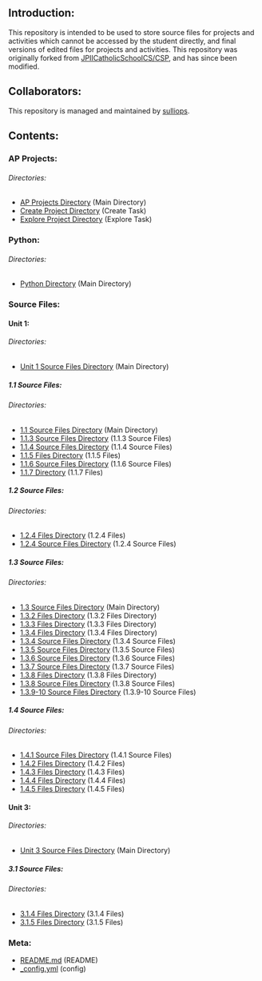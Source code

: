 <!--- Start --->
<!--- Introduction Section --->
## Introduction:
This repository is intended to be used to store source files for projects and activities which cannot be accessed by the student directly, and final versions of edited files for projects and activities. This repository was originally forked from <a href="https://github.com/JPIICatholicSchoolCS/CSP" target="_blank">JPIICatholicSchoolCS/CSP</a>, and has since been modified.
<!--- End Introduction Section --->
<!--- Collaborators Section --->
## Collaborators:
This repository is managed and maintained by <a href="https://github.com/sulliops" target="_blank">sulliops</a>.
<!--- End Collaborators Section --->
<!--- Contents Section --->
## Contents:
<!--- AP Projects Section --->
### AP Projects:
<!--- AP Projects Directories Section --->
###### Directories:
- <a href="https://github.com/sulliops/CSP/tree/master/AP%20Projects" target="_blank">AP Projects Directory</a> (Main Directory)
- <a href="https://github.com/sulliops/CSP/tree/master/AP%20Projects/Create" target="_blank">Create Project Directory</a> (Create Task)
- <a href="https://github.com/sulliops/CSP/tree/master/AP%20Projects/Explore" target="_blank">Explore Project Directory</a> (Explore Task)
<!--- End AP Projects Directories Section --->
<!--- End AP Projects Section --->
<!--- Python Section --->
<pre style="display:none"></pre>
### Python:
<!--- Python Directories Section --->
###### Directories:
- <a href="https://github.com/sulliops/CSP/tree/master/Python" target="_blank">Python Directory</a> (Main Directory)
<!--- End Python Directories Section --->
<!--- End Python Section --->
<!--- Source Files Section --->
### Source Files:
<!--- Unit 1 Source Files Section --->
#### Unit 1:
<!--- Unit 1 Directories Section --->
###### Directories:
- <a href="https://github.com/sulliops/CSP/tree/master/Unit%201" target="_blank">Unit 1 Source Files Directory</a> (Main Directory)
<!--- End Unit 1 Directories Section --->
<!--- End Unit 1 Source Files Section --->
<!--- 1.1 Source Files Section --->
##### 1.1 Source Files:
<!--- 1.1 Directories Section --->
###### Directories:
- <a href="https://github.com/sulliops/CSP/tree/master/Unit%201/1.1" target="_blank">1.1 Source Files Directory</a> (Main Directory)
- <a href="https://github.com/sulliops/CSP/tree/master/Unit%201/1.1/1.1.3/Source" target="_blank">1.1.3 Source Files Directory</a> (1.1.3 Source Files)
- <a href="https://github.com/sulliops/CSP/tree/master/Unit%201/1.1/1.1.4/Source" target="_blank">1.1.4 Source Files Directory</a> (1.1.4 Source Files)
- <a href="https://github.com/sulliops/CSP/tree/master/Unit%201/1.1/1.1.5" target="_blank">1.1.5 Files Directory</a> (1.1.5 Files)
- <a href="https://github.com/sulliops/CSP/tree/master/Unit%201/1.1/1.1.6/Source" target="_blank">1.1.6 Source Files Directory</a> (1.1.6 Source Files)
- <a href="https://github.com/sulliops/CSP/tree/master/Unit%201/1.1/1.1.7" target="_blank">1.1.7 Directory</a> (1.1.7 Files)
<!--- End 1.1 Directories Section --->
<!--- End 1.1 Source Files Section --->
<!--- 1.2 Source Files Section --->
##### 1.2 Source Files:
<!--- 1.2 Directories Section --->
###### Directories:
- <a href="https://github.com/sulliops/CSP/tree/master/Unit%201/1.2/1.2.4" target="_blank">1.2.4 Files Directory</a> (1.2.4 Files)
- <a href="https://github.com/sulliops/CSP/tree/master/Unit%201/1.2/1.2.4/Source" target="_blank">1.2.4 Source Files Directory</a> (1.2.4 Source Files)
<!--- End 1.2 Directories Section --->
<!--- End 1.2 Source Files Section --->
<!--- 1.3 Source Files Section --->
##### 1.3 Source Files:
<!--- 1.3 Directories Section --->
###### Directories:
- <a href="https://github.com/sulliops/CSP/tree/master/Unit%201/1.3" target="_blank">1.3 Source Files Directory</a> (Main Directory)
- <a href="https://github.com/sulliops/CSP/tree/master/Unit%201/1.3/1.3.2" target="_blank">1.3.2 Files Directory</a> (1.3.2 Files Directory)
- <a href="https://github.com/sulliops/CSP/tree/master/Unit%201/1.3/1.3.3" target="_blank">1.3.3 Files Directory</a> (1.3.3 Files Directory)
- <a href="https://github.com/sulliops/CSP/tree/master/Unit%201/1.3/1.3.4" target="_blank">1.3.4 Files Directory</a> (1.3.4 Files Directory)
- <a href="https://github.com/sulliops/CSP/tree/master/Unit%201/1.3/1_3_4_teacherSourceFiles" target="_blank">1.3.4 Source Files Directory</a> (1.3.4 Source Files)
- <a href="https://github.com/sulliops/CSP/tree/master/Unit%201/1.3/1_3_5_teacherSourceFiles" target="_blank">1.3.5 Source Files Directory</a> (1.3.5 Source Files)
- <a href="https://github.com/sulliops/CSP/tree/master/Unit%201/1.3/1_3_6_teacherSourceFiles" target="_blank">1.3.6 Source Files Directory</a> (1.3.6 Source Files)
- <a href="https://github.com/sulliops/CSP/tree/master/Unit%201/1.3/1_3_7_teacherSourceFiles" target="_blank">1.3.7 Source Files Directory</a> (1.3.7 Source Files)
- <a href="https://github.com/sulliops/CSP/tree/master/Unit%201/1.3/1.3.8" target="_blank">1.3.8 Files Directory</a> (1.3.8 Files Directory)
- <a href="https://github.com/sulliops/CSP/tree/master/Unit%201/1.3/1_3_8_teacherSourceFiles" target="_blank">1.3.8 Source Files Directory</a> (1.3.8 Source Files)
- <a href="https://github.com/sulliops/CSP/tree/master/Unit%201/1.3/1_3_9-10_sourceFiles" target="_blank">1.3.9-10 Source Files Directory</a> (1.3.9-10 Source Files)
<!--- End 1.3 Directories Section --->
<!--- End 1.3 Source Files Section --->
<!--- 1.4 Source Files Section --->
##### 1.4 Source Files:
<!--- 1.4 Directories Section --->
###### Directories:
- <a href="https://github.com/sulliops/CSP/tree/master/Unit%201/1.4/1_4_1_sourceFiles" target="_blank">1.4.1 Source Files Directory</a> (1.4.1 Source Files)
- <a href="https://github.com/sulliops/CSP/tree/master/Unit%201/1.4/1.4.2" target="_blank">1.4.2 Files Directory</a> (1.4.2 Files)
- <a href="https://github.com/sulliops/CSP/tree/master/Unit%201/1.4/1.4.3" target="_blank">1.4.3 Files Directory</a> (1.4.3 Files)
- <a href="https://github.com/sulliops/CSP/tree/master/Unit%201/1.4/1.4.4" target="_blank">1.4.4 Files Directory</a> (1.4.4 Files)
- <a href="https://github.com/sulliops/CSP/tree/master/Unit%201/1.4/1.4.5" target="_blank">1.4.5 Files Directory</a> (1.4.5 Files)
<!--- End 1.4 Directories Section --->
<!--- End 1.4 Source Files Section --->
<!--- Unit 3 Source Files Section --->
#### Unit 3:
<!--- Unit 3 Directories Section --->
###### Directories:
- <a href="https://github.com/sulliops/CSP/tree/master/Unit%203" target="_blank">Unit 3 Source Files Directory</a> (Main Directory)
<!--- End Unit 3 Directories Section --->
<!--- End Unit 3 Source Files Section --->
<!--- 3.1 Source Files Section --->
##### 3.1 Source Files:
<!--- 3.1 Directories Section --->
###### Directories:
- <a href="https://github.com/sulliops/CSP/tree/master/Unit%203/3.1/3.1.4" target="_blank">3.1.4 Files Directory</a> (3.1.4 Files)
- <a href="https://github.com/sulliops/CSP/tree/master/Unit%203/3.1/3.1.5" target="_blank">3.1.5 Files Directory</a> (3.1.5 Files)
<!--- End 3.1 Directories Section --->
<!--- End 3.1 Source Files Section --->
<!--- End Source Files Section --->
<!--- Meta Section --->
### Meta:
<!--- Meta Files Section --->
- <a href="https://github.com/sulliops/CSP/blob/master/README.md" target="_blank">README.md</a> (README)
- <a href="https://github.com/sulliops/CSP/blob/master/_config.yml" target="_blank">_config.yml</a> (config)
<!--- End Meta Files Section --->
<!--- End Meta Section --->
<!--- End Contents Section --->
<!--- End --->
